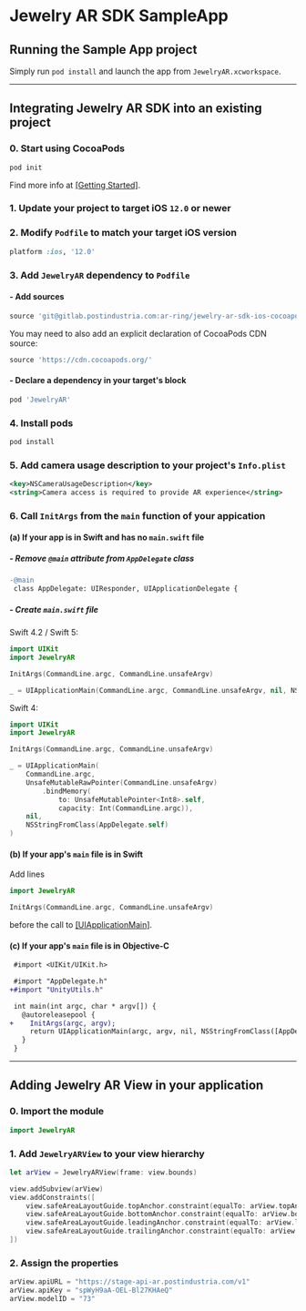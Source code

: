 # Jewelry AR SDK SampleApp

## Running the Sample App project

Simply run `pod install` and launch the app from `JewelryAR.xcworkspace`.

---

## Integrating Jewelry AR SDK into an existing project

### 0. Start using CocoaPods

```bash
pod init
```

Find more info at [[Getting Started]](https://guides.cocoapods.org/using/getting-started.html).

### 1. Update your project to target iOS `12.0` or newer

### 2. Modify `Podfile` to match your target iOS version

```ruby
platform :ios, '12.0'
```

### 3. Add `JewelryAR` dependency to `Podfile`

#### - Add sources

```ruby
source 'git@gitlab.postindustria.com:ar-ring/jewelry-ar-sdk-ios-cocoapods-podspecs.git'
```

You may need to also add an explicit declaration of CocoaPods CDN source:

```ruby
source 'https://cdn.cocoapods.org/'
```

#### - Declare a dependency in your  target's block

```ruby
pod 'JewelryAR'
```

### 4. Install pods

```bash
pod install
```

### 5. Add camera usage description to your project's `Info.plist`

```xml
<key>NSCameraUsageDescription</key>
<string>Camera access is required to provide AR experience</string>
```

### 6. Call `InitArgs` from the `main` function of your appication

#### (a) If your app is in Swift and has no `main.swift` file

##### - Remove `@main` attribute from `AppDelegate` class

```diff
-@main
 class AppDelegate: UIResponder, UIApplicationDelegate {
```

##### - Create `main.swift` file

Swift 4.2 / Swift 5:

```swift
import UIKit
import JewelryAR

InitArgs(CommandLine.argc, CommandLine.unsafeArgv)

_ = UIApplicationMain(CommandLine.argc, CommandLine.unsafeArgv, nil, NSStringFromClass(AppDelegate.self))
```

Swift 4:

```swift
import UIKit
import JewelryAR

InitArgs(CommandLine.argc, CommandLine.unsafeArgv)

_ = UIApplicationMain(
    CommandLine.argc,
    UnsafeMutableRawPointer(CommandLine.unsafeArgv)
        .bindMemory(
            to: UnsafeMutablePointer<Int8>.self,
            capacity: Int(CommandLine.argc)),
    nil,
    NSStringFromClass(AppDelegate.self)
)
```

#### (b) If your app's `main` file is in Swift

Add lines

```swift
import JewelryAR

InitArgs(CommandLine.argc, CommandLine.unsafeArgv)
```

before the call to [[UIApplicationMain]](https://developer.apple.com/documentation/uikit/1622933-uiapplicationmain).

#### (c) If your app's `main` file is in Objective-C

```diff
 #import <UIKit/UIKit.h>

 #import "AppDelegate.h"
+#import "UnityUtils.h"

 int main(int argc, char * argv[]) {
   @autoreleasepool {
+    InitArgs(argc, argv);
     return UIApplicationMain(argc, argv, nil, NSStringFromClass([AppDelegate class]));
   }
 }
```

---

## Adding Jewelry AR View in your application

### 0. Import the module

```swift
import JewelryAR
```

### 1. Add `JewelryARView` to your view hierarchy

```swift
let arView = JewelryARView(frame: view.bounds)

view.addSubview(arView)
view.addConstraints([
    view.safeAreaLayoutGuide.topAnchor.constraint(equalTo: arView.topAnchor),
    view.safeAreaLayoutGuide.bottomAnchor.constraint(equalTo: arView.bottomAnchor),
    view.safeAreaLayoutGuide.leadingAnchor.constraint(equalTo: arView.leadingAnchor),
    view.safeAreaLayoutGuide.trailingAnchor.constraint(equalTo: arView.trailingAnchor),
])
```

### 2. Assign the properties

```swift
arView.apiURL = "https://stage-api-ar.postindustria.com/v1"
arView.apiKey = "spWyH9aA-OEL-Bl27KHAeQ"
arView.modelID = "73"
```
